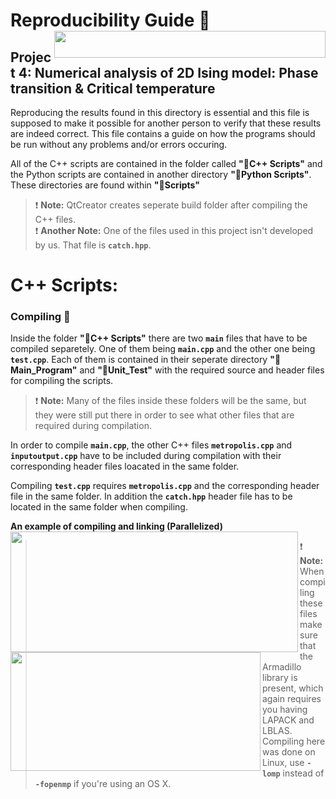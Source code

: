 # Reproducibility Guide :closed_book: <img align ="right" width="434" height="43" src="https://user-images.githubusercontent.com/54407312/68308291-e97ed600-00ac-11ea-829f-992cf0c9a1eb.gif">

## Project 4: Numerical analysis of 2D Ising model: Phase transition & Critical temperature

Reproducing the results found in this directory is essential and this file is supposed
to make it possible for another person to verify that these results are indeed correct.
This file contains a guide on how the programs should be run without any problems and/or errors occuring.

All of the C++ scripts are contained in the folder called **":file_folder:C++ Scripts"** and the Python scripts are contained in another directory **":file_folder:Python Scripts"**. These directories are found within  **":file_folder:Scripts"**

> :exclamation: **Note:** QtCreator creates seperate build folder after compiling the C++ files.   
> :exclamation: **Another Note:** One of the files used in this project isn't developed by us. That file is **``catch.hpp``**.

# C++ Scripts:
### Compiling :link:
Inside the folder **":file_folder:C++ Scripts"** there are two **``main``** files that have to be compiled separetely. One of them being 
**``main.cpp``** and the other one being **``test.cpp``**. Each of them is contained in their seperate directory **":file_folder:Main_Program"** and **":file_folder:Unit_Test"** with the required source and header files for compiling the scripts.

> :exclamation: **Note:** Many of the files inside these folders will be the same, but they were still put there in order to see what other files that are required during compilation.

In order to compile **``main.cpp``**, the other C++ files **``metropolis.cpp``** and **``inputoutput.cpp``** have to be included during compilation with their corresponding header files loacated in the same folder.

Compiling **``test.cpp``** requires **``metropolis.cpp``** and the corresponding header file in the same folder. In addition the **``catch.hpp``** header file has to be located in the same folder when compiling.

**An example of compiling and linking (Parallelized)**  
<img align = "left" width="460" height="193" src="https://user-images.githubusercontent.com/54407312/69148288-3ebade80-0ad4-11ea-8e64-693c481454ba.gif">

<img align ="left" width="400" height="190" src="https://user-images.githubusercontent.com/54407312/68093720-ead7b500-fe98-11e9-92e7-bdcda8e2c079.gif">        

> :exclamation: **Note:** When compiling these files make sure that the Armadillo library is present, which again requires you having LAPACK and LBLAS. Compiling here was done on Linux, use **``-lomp``** instead of **``-fopenmp``** if you're using an OS X.
